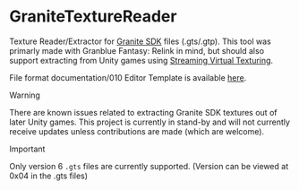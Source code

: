 # GraniteTextureReader

Texture Reader/Extractor for [Granite SDK](https://unity.com/products/granite-sdk) files (.gts/.gtp). This tool was primarly made with Granblue Fantasy: Relink in mind, but should also support extracting from Unity games using [Streaming Virtual Texturing](https://docs.unity3d.com/Manual/svt-streaming-virtual-texturing.html).

File format documentation/010 Editor Template is available [here](https://github.com/Nenkai/010GameTemplates/blob/main/Graphine/Granite%20SDK/TileSet_GTS.bt).

> [!WARNING]
> There are known issues related to extracting Granite SDK textures out of later Unity games. This project is currently in stand-by and will not currently receive updates unless contributions are made (which are welcome).

> [!IMPORTANT]  
> Only version 6 `.gts` files are currently supported. (Version can be viewed at 0x04 in the .gts files)


